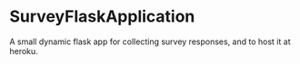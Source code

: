 # SurveyFlaskApplication
A small dynamic flask app for collecting survey responses, and to host it at heroku.

